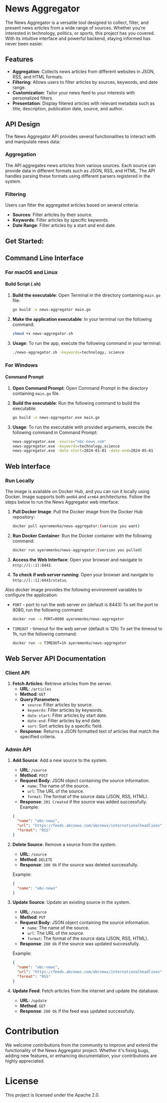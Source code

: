 # News Aggregator

The News Aggregator is a versatile tool designed to collect, filter, and present news articles from a wide range of
sources. Whether you're interested in technology, politics, or sports, this project has you covered. With its intuitive
interface and powerful backend, staying informed has never been easier.

## Features

- **Aggregation**: Collects news articles from different websites in JSON, RSS, and HTML formats.
- **Filtering**: Allows users to filter articles by sources, keywords, and date range.
- **Customization**: Tailor your news feed to your interests with personalized filters.
- **Presentation**: Display filtered articles with relevant metadata such as title, description, publication date,
  source, and author.

## API Design

The News Aggregator API provides several functionalities to interact with and manipulate news data:

### Aggregation

The API aggregates news articles from various sources. Each source can provide data in different formats such as JSON,
RSS, and HTML. The API handles parsing these formats using different parsers registered in the system.

### Filtering

Users can filter the aggregated articles based on several criteria:

- **Sources**: Filter articles by their source.
- **Keywords**: Filter articles by specific keywords.
- **Date Range**: Filter articles by a start and end date.

## Get Started:

## Command Line Interface
### For macOS and Linux

#### Build Script (.sh)

1. **Build the executable**: Open Terminal in the directory containing `main.go` file:
    ```bash
    go build -o news-aggregator main.go
    ```

2. **Make the application executable**: In your terminal run the following command:
    ```bash
    chmod +x news-aggregator.sh
    ```

3. **Usage**: To run the app, execute the following command in your terminal:
    ```bash
    ./news-aggregator.sh -keywords=technology, science
    ```

### For Windows

#### Command Prompt

1. **Open Command Prompt**: Open Command Prompt in the directory containing `main.go` file.

2. **Build the executable**: Run the following command to build the executable:
    ```bash
    go build -o news-aggregator.exe main.go
    ```

3. **Usage**: To run the executable with provided arguments, execute the following command in Command Prompt:
    ```bash
    news-aggregator.exe -source="nbc-news.com"
    news-aggregator.exe -keywords=technology,science
    news-aggregator.exe -date-start=2024-01-01 -date-end=2024-05-01
    ```

## Web Interface

### Run Locally

The image is available on Docker Hub, and you can run it locally using Docker.
Image supports both `amd64` and `arm64` architectures.
Follow the steps below to run the News Aggregator web interface:

1. **Pull Docker Image**: Pull the Docker image from the Docker Hub repository:
    ```bash
    docker pull ayeremenko/news-aggregator:(version you want)
    ```
2. **Run Docker Container**: Run the Docker container with the following command:
    ```bash
    docker run ayeremenko/news-aggregator:(version you pulled)
    ```
3. **Access the Web Interface**: Open your browser and navigate to `http://[::1]:8443`.

4. **To check if web server running**: Open your browser and navigate to `http://[::1]:8443/status`.

Also docker image provides the following environment variables to configure the application:

- `PORT` - port to run the web server on (default is 8443)
  To set the port to 8080, run the following command:
    ```bash
    docker run -e PORT=8080 ayeremenko/news-aggregator
    ```
- `TIMEOUT` - timeout for the web server (default is 12h)
  To set the timeout to 1h, run the following command:
     ```bash
     docker run -e TIMEOUT=1h ayeremenko/news-aggregator
     ```

## Web Server API Documentation

### Client API

1. **Fetch Articles**: Retrieve articles from the server.
    - **URL**: `/articles`
    - **Method**: `GET`
    - **Query Parameters**:
        - `source`: Filter articles by source.
        - `keywords`: Filter articles by keywords.
        - `date-start`: Filter articles by start date.
        - `date-end`: Filter articles by end date.
        - `sort`: Sort articles by a specific field.
    - **Response**: Returns a JSON formatted text of articles that match the specified criteria.

### Admin API

1. **Add Source**: Add a new source to the system.
    - **URL**: `/source`
    - **Method**: `POST`
    - **Request Body**: JSON object containing the source information.
        - `name`: The name of the source.
        - `url`: The URL of the source.
        - `format`: The format of the source data (JSON, RSS, HTML).
    - **Response**: `201 Created` if the source was added successfully.
      Example:
    ```json
    {
      "name": "abc-news",
      "url": "https://feeds.abcnews.com/abcnews/internationalheadlines",
      "format": "RSS"
    }
    ```
2. **Delete Source**: Remove a source from the system.
    - **URL**: `/source`
    - **Method**: `DELETE`
    - **Response**: `200 Ok` if the source was deleted successfully.

   Example:
    ```json
    {
      "name": "abc-news"
    }  
    ```   

3. **Update Source**: Update an existing source in the system.
    - **URL**: `/source`
    - **Method**: `PUT`
    - **Request Body**: JSON object containing the source information.
        - `name`: The name of the source.
        - `url`: The URL of the source.
        - `format`: The format of the source data (JSON, RSS, HTML).
    - **Response**: `200 Ok` if the source was updated successfully.

   Example:
    ```json
    {
      "name": "abc-news",
      "url": "https://feeds.abcnews.com/abcnews/internationalheadlines",
      "format": "RSS"
    }
    ```

4. **Update Feed**: Fetch articles from the internet and update the database.
    - **URL**: `/update`
    - **Method**: `GET`
    - **Response**: `200 Ok` if the feed was updated successfully.

# Contribution

We welcome contributions from the community to improve and extend the functionality of the News Aggregator project.
Whether it's fixing bugs, adding new features, or enhancing documentation, your contributions are highly appreciated.

# License

This project is licensed under the Apache 2.0.
